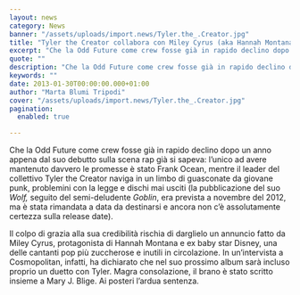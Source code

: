 ```yaml
---
layout: news
category: News
banner: "/assets/uploads/import.news/Tyler.the_.Creator.jpg"
title: "Tyler the Creator collabora con Miley Cyrus (aka Hannah Montana)"
excerpt: "Che la Odd Future come crew fosse già in rapido declino dopo un anno appena dal suo debutto sulla scena rap già si sapeva: l’unico ad avere mantenuto davvero le promesse è stato Frank Ocean, mentre il leader del collettivo Tyler the Creator naviga in un limbo di guasconate da giovane punk, problemini con la [&hellip"
quote: ""
description: "Che la Odd Future come crew fosse già in rapido declino dopo un anno appena dal suo debutto sulla scena rap già si sapeva: l’unico ad avere mantenuto davvero le promesse è stato Frank Ocean, mentre il leader del collettivo Tyler the Creator naviga in un limbo di guasconate da giovane punk, problemini con la [&hellip"
keywords: ""
date: 2013-01-30T00:00:00.000+01:00
author: "Marta Blumi Tripodi"
cover: "/assets/uploads/import.news/Tyler.the_.Creator.jpg"
pagination:
  enabled: true

---
```


Che la Odd Future come crew fosse già in rapido declino dopo un anno appena dal suo debutto sulla scena rap già si sapeva: l’unico ad avere mantenuto davvero le promesse è stato Frank Ocean, mentre il leader del collettivo Tyler the Creator naviga in un limbo di guasconate da giovane punk, problemini con la legge e dischi mai usciti (la pubblicazione del suo _Wolf,_ seguito del semi-deludente _Goblin_, era prevista a novembre del 2012, ma è stata rimandata a data da destinarsi e ancora non c’è assolutamente certezza sulla release date).

Il colpo di grazia alla sua credibilità rischia di darglielo un annuncio fatto da Miley Cyrus, protagonista di Hannah Montana e ex baby star Disney, una delle cantanti pop più zuccherose e inutili in circolazione. In un’intervista a Cosmopolitan, infatti, ha dichiarato che nel suo prossimo album sarà incluso proprio un duetto con Tyler. Magra consolazione, il brano è stato scritto insieme a Mary J. Blige. Ai posteri l’ardua sentenza.